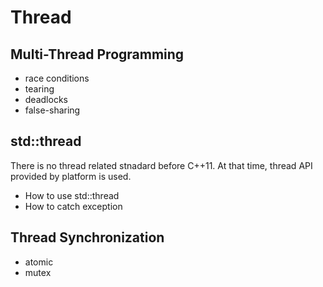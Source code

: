 # Thread

## Multi-Thread Programming

- race conditions
- tearing
- deadlocks
- false-sharing

## std::thread

There is no thread related stnadard before C++11. At that time, thread API provided by platform is used.

- How to use std::thread
- How to catch exception

## Thread Synchronization

- atomic
- mutex
